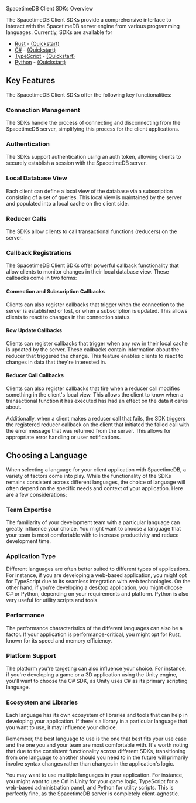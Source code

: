 SpacetimeDB Client SDKs Overview

The SpacetimeDB Client SDKs provide a comprehensive interface to interact with the SpacetimeDB server engine from various programming languages. Currently, SDKs are available for

- [Rust](/docs/sdks/rust) - [(Quickstart)](/docs/sdks/rust/quickstart)
- [C#](/docs/sdks/c-sharp) - [(Quickstart)](/docs/sdks/c-sharp/quickstart)
- [TypeScript](/docs/sdks/typescript) - [(Quickstart)](/docs/sdks/typescript/quickstart)
- [Python](/docs/sdks/python) - [(Quickstart)](/docs/sdks/python/quickstart)

## Key Features

The SpacetimeDB Client SDKs offer the following key functionalities:

### Connection Management

The SDKs handle the process of connecting and disconnecting from the SpacetimeDB server, simplifying this process for the client applications.

### Authentication

The SDKs support authentication using an auth token, allowing clients to securely establish a session with the SpacetimeDB server.

### Local Database View

Each client can define a local view of the database via a subscription consisting of a set of queries. This local view is maintained by the server and populated into a local cache on the client side.

### Reducer Calls

The SDKs allow clients to call transactional functions (reducers) on the server.

### Callback Registrations

The SpacetimeDB Client SDKs offer powerful callback functionality that allow clients to monitor changes in their local database view. These callbacks come in two forms:

#### Connection and Subscription Callbacks

Clients can also register callbacks that trigger when the connection to the server is established or lost, or when a subscription is updated. This allows clients to react to changes in the connection status.

#### Row Update Callbacks

Clients can register callbacks that trigger when any row in their local cache is updated by the server. These callbacks contain information about the reducer that triggered the change. This feature enables clients to react to changes in data that they're interested in.

#### Reducer Call Callbacks

Clients can also register callbacks that fire when a reducer call modifies something in the client's local view. This allows the client to know when a transactional function it has executed has had an effect on the data it cares about.

Additionally, when a client makes a reducer call that fails, the SDK triggers the registered reducer callback on the client that initiated the failed call with the error message that was returned from the server. This allows for appropriate error handling or user notifications.

## Choosing a Language

When selecting a language for your client application with SpacetimeDB, a variety of factors come into play. While the functionality of the SDKs remains consistent across different languages, the choice of language will often depend on the specific needs and context of your application. Here are a few considerations:

### Team Expertise

The familiarity of your development team with a particular language can greatly influence your choice. You might want to choose a language that your team is most comfortable with to increase productivity and reduce development time.

### Application Type

Different languages are often better suited to different types of applications. For instance, if you are developing a web-based application, you might opt for TypeScript due to its seamless integration with web technologies. On the other hand, if you're developing a desktop application, you might choose C# or Python, depending on your requirements and platform. Python is also very useful for utility scripts and tools.

### Performance

The performance characteristics of the different languages can also be a factor. If your application is performance-critical, you might opt for Rust, known for its speed and memory efficiency.

### Platform Support

The platform you're targeting can also influence your choice. For instance, if you're developing a game or a 3D application using the Unity engine, you'll want to choose the C# SDK, as Unity uses C# as its primary scripting language.

### Ecosystem and Libraries

Each language has its own ecosystem of libraries and tools that can help in developing your application. If there's a library in a particular language that you want to use, it may influence your choice.

Remember, the best language to use is the one that best fits your use case and the one you and your team are most comfortable with. It's worth noting that due to the consistent functionality across different SDKs, transitioning from one language to another should you need to in the future will primarily involve syntax changes rather than changes in the application's logic.

You may want to use multiple languages in your application. For instance, you might want to use C# in Unity for your game logic, TypeScript for a web-based administration panel, and Python for utility scripts. This is perfectly fine, as the SpacetimeDB server is completely client-agnostic.
